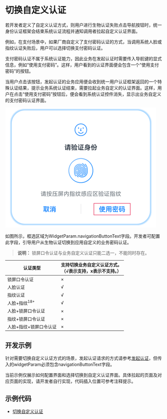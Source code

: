 # 切换自定义认证

<!--Kit: User Authentication Kit-->
<!--Subsystem: UserIAM-->
<!--Owner: @WALL_EYE-->
<!--Designer: @lichangting518-->
<!--Tester: @jane_lz-->
<!--Adviser: @zengyawen-->

若开发者定义了自定义认证方式，则用户进行生物认证失败点击导航按钮时，统一身份认证框架会结束系统认证流程并通知调用者拉起自定义认证界面。

例如，在支付场景中，如果厂商自定义了支付密码认证的方式，当调用系统人脸或指纹认证失败后，用户可以选择切换支付密码认证。

支付密码认证不属于系统认证能力，因此业务在发起认证时需要传入导航键的显式信息，例如“使用支付密码”。这样，用户看到的认证界面便会包含一个“使用支付密码”的按钮。

当用户点击该按钮，发起认证的业务应用便会收到统一用户认证框架返回的一个特殊认证结果，提示业务系统认证结束，需要拉起业务自定义的认证界面。这样，用户在点击“使用支付密码”按钮后，便会看到系统认证控件消失，显示出业务自定义的支付密码认证界面。

<!--RP1-->
![](figures/authentication-widget.png)
<!--RP1End-->

如图所示，框选区域为WidgetParam.navigationButtonText字段。开发者可配置此字段，引导用户从生物认证切换到应用自定义的业务密码认证。

> **说明：**
> 锁屏口令认证与业务自定义认证只能二选一，不能同时存在。

| 认证类型 | 支持切换业务自定义认证方式。<br>（√表示支持，x表示不支持。）| 
| -------- | -------- |
| 锁屏口令认证 | × | 
| 人脸认证 | √ | 
| 指纹认证 | √ | 
| 人脸+指纹<sup>18+</sup> | √ | 
| 人脸+锁屏口令认证 | × | 
| 指纹+锁屏口令认证 | × | 
| 人脸+指纹+锁屏口令认证 | × | 

## 开发示例

针对需要切换自定义认证方式的场景，发起认证请求的方式请参考[发起认证](start-authentication.md)，但传入的widgetParam必须包含navigationButtonText字段。

当前示例仅展示如何配置界面和选择切换到自定义认证界面。具体拉起的页面及对应页面的实现，请开发者自行实现，代码插入位置可参考注释提示。

<!-- @[custom_authentication](https://gitcode.com/openharmony/applications_app_samples/blob/master/code/DocsSample/UserAuthentication/entry/src/main/ets/pages/Index.ets) -->

## 示例代码

  - [切换自定义认证](https://gitcode.com/openharmony/applications_app_samples/blob/master/code/DocsSample/UserAuthentication)
  